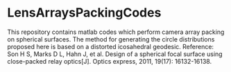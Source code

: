 # LensArraysPackingCodes
This repository contains matlab codes which perform camera array packing on spherical surfaces. 
The method for generating the circle distributions proposed here is based on a distorted icosahedral geodesic.
Reference: Son H S, Marks D L, Hahn J, et al. Design of a spherical focal surface using close-packed relay optics[J]. Optics express, 2011, 19(17): 16132-16138.

